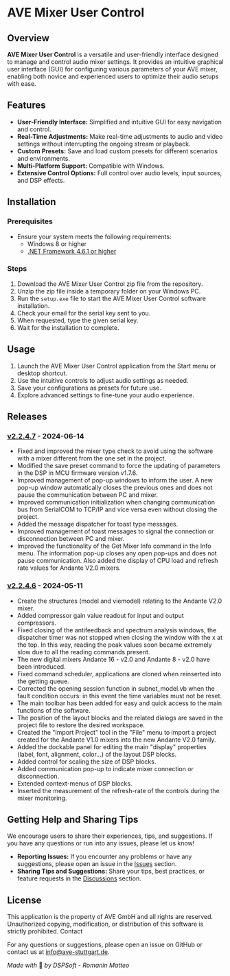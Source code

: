 # AVE Mixer User Control

## Overview

**AVE Mixer User Control** is a versatile and user-friendly interface designed to manage and control audio mixer settings. It provides an intuitive graphical user interface (GUI) for configuring various parameters of your AVE mixer, enabling both novice and experienced users to optimize their audio setups with ease.

## Features

- **User-Friendly Interface:** Simplified and intuitive GUI for easy navigation and control.
- **Real-Time Adjustments:** Make real-time adjustments to audio and video settings without interrupting the ongoing stream or playback.
- **Custom Presets:** Save and load custom presets for different scenarios and environments.
- **Multi-Platform Support:** Compatible with Windows.
- **Extensive Control Options:** Full control over audio levels, input sources, and DSP effects.

## Installation

### Prerequisites

- Ensure your system meets the following requirements:
  - Windows 8 or higher
  - [.NET Framework 4.6.1 or higher](https://dotnet.microsoft.com/download/dotnet-framework)

### Steps

1. Download the AVE Mixer User Control zip file from the repository.
2. Unzip the zip file inside a temporary folder on your Windows PC.
3. Run the `setup.exe` file to start the AVE Mixer User Control software installation.
4. Check your email for the serial key sent to you.
5. When requested, type the given serial key.
6. Wait for the installation to complete.

## Usage

1. Launch the AVE Mixer User Control application from the Start menu or desktop shortcut.
2. Use the intuitive controls to adjust audio settings as needed.
3. Save your configurations as presets for future use.
4. Explore advanced settings to fine-tune your audio experience.

## Releases

### [v2.2.4.7](https://github.com/ave-audio/ave-mixer-user-control/releases/installer/v2.2.4.7) - 2024-06-14
- Fixed and improved the mixer type check to avoid using the software with a mixer different from the one set in the project.
- Modified the save preset command to force the updating of parameters in the DSP in MCU firmware version v1.7.6.
- Improved management of pop-up windows to inform the user. A new pop-up window automatically closes the previous ones and does not pause the communication between PC and mixer.
- Improved communication initialization when changing communication bus from SerialCOM to TCP/IP and vice versa even without closing the project.
- Added the message dispatcher for toast type messages.
- Improved management of toast messages to signal the connection or disconnection between PC and mixer.
- Improved the functionality of the Get Mixer Info command in the Info menu. The information pop-up closes any open pop-ups and does not pause communication. Also added the display of CPU load and refresh rate values ​​for Andante V2.0 mixers.

### [v2.2.4.6](https://github.com/ave-audio/ave-mixer-user-control/blob/22a0db377b934dd5d6fa486af07069eeaaa9d937/releases/installer/v2.2.4.6/AVE%20Mixer%20User%20Control%20-%20V2.2.4.6.zip) - 2024-05-11
- Create the structures (model and viemodel) relating to the Andante V2.0 mixer.
- Added compressor gain value readout for input and output compressors.
- Fixed closing of the antifeedback and spectrum analysis windows, the dispatcher timer was not stopped when closing the window with the x at the top. In this way, reading the peak values soon became extremely slow due to all the reading commands present.
- The new digital mixers Andante 16 - v2.0 and Andante 8 - v2.0 have been introduced.
- Fixed command scheduler, applications are cloned when reinserted into the getting queue.
- Corrected the opening session function in subnet_model.vb when the fault condition occurs: in this event the time variables must not be reset.
- The main toolbar has been added for easy and quick access to the main functions of the software.
- The position of the layout blocks and the related dialogs are saved in the project file to restore the desired workspace.
- Created the "Import Project" tool in the "File" menu to import a project created for the Andante V1.0 mixers into the new Andante V2.0 family.
- Added the dockable panel for editing the main "display" properties (label, font, alignment, color...) of the layout DSP blocks.
- Added control for scaling the size of DSP blocks.
- Added communication pop-up to indicate mixer connection or disconnection.
- Extended context-menus of DSP blocks.
- Inserted the measurement of the refresh-rate of the controls during the mixer monitoring.

## Getting Help and Sharing Tips

We encourage users to share their experiences, tips, and suggestions. If you have any questions or run into any issues, please let us know!

- **Reporting Issues:** If you encounter any problems or have any suggestions, please open an issue in the [Issues](https://github.com/yourusername/AVE-Mixer-User-Control/issues) section.
- **Sharing Tips and Suggestions:** Share your tips, best practices, or feature requests in the [Discussions](https://github.com/yourusername/AVE-Mixer-User-Control/discussions) section.

## License

This application is the property of AVE GmbH and all rights are reserved. Unauthorized copying, modification, or distribution of this software is strictly prohibited.
Contact

For any questions or suggestions, please open an issue on GitHub or contact us at info@ave-stuttgart.de.

*Made with* 💛 *by DSPSoft - Romanin Matteo*


